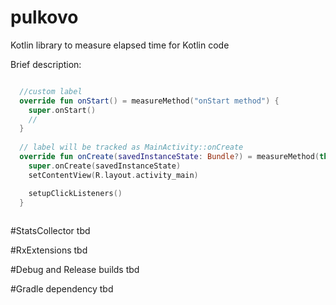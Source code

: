 # pulkovo

Kotlin library to measure elapsed time for Kotlin code

Brief description:

```kotlin

  //custom label
  override fun onStart() = measureMethod("onStart method") {
    super.onStart()
    //
  }
  
  // label will be tracked as MainActivity::onCreate
  override fun onCreate(savedInstanceState: Bundle?) = measureMethod(this) {
    super.onCreate(savedInstanceState)
    setContentView(R.layout.activity_main)

    setupClickListeners()
  }
  
```

#StatsCollector
tbd

#RxExtensions
tbd

#Debug and Release builds
tbd

#Gradle dependency
tbd
